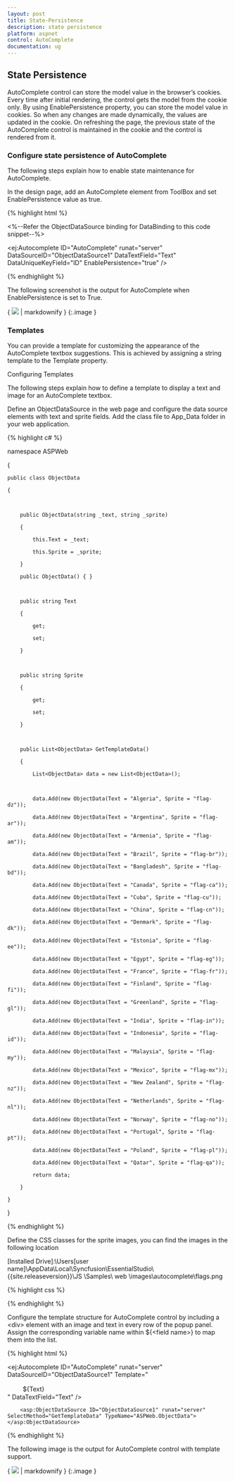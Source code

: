 ```yaml
---
layout: post
title: State-Persistence
description: state persistence
platform: aspnet
control: AutoComplete
documentation: ug
---
```


## State Persistence

AutoComplete control can store the model value in the browser’s cookies. Every time after initial rendering, the control gets the model from the cookie only. By using EnablePersistence property, you can store the model value in cookies. So when any changes are made dynamically, the values are updated in the cookie. On refreshing the page, the previous state of the AutoComplete control is maintained in the cookie and the control is rendered from it.

### Configure state persistence of AutoComplete	

The following steps explain how to enable state maintenance for AutoComplete.

In the design page, add an AutoComplete element from ToolBox and set EnablePersistence value as true.

{% highlight html %}

<%--Refer the ObjectDataSource binding for DataBinding to this code snippet--%>

<ej:Autocomplete ID="AutoComplete" runat="server" DataSourceID="ObjectDataSource1" DataTextField="Text" DataUniqueKeyField="ID" EnablePersistence="true" /> 



{% endhighlight %}



The following screenshot is the output for AutoComplete when EnablePersistence is set to True.

{ ![](State-Persistence_images/State-Persistence_img1.png) | markdownify }
{:.image }


### Templates

You can provide a template for customizing the appearance of the AutoComplete textbox suggestions. This is achieved by assigning a string template to the Template property.

Configuring Templates

The following steps explain how to define a template to display a text and image for an AutoComplete textbox.

Define an ObjectDataSource in the web page and configure the data source elements with text and sprite fields. Add the class file to App_Data folder in your web application.

{% highlight c# %}

namespace ASPWeb

{

    public class ObjectData

    {



        public ObjectData(string _text, string _sprite)

        {

            this.Text = _text;

            this.Sprite = _sprite;

        }

        public ObjectData() { }



        public string Text

        {

            get;

            set;

        }



        public string Sprite

        {

            get;

            set;

        }



        public List<ObjectData> GetTemplateData()

        {

            List<ObjectData> data = new List<ObjectData>();



            data.Add(new ObjectData(Text = "Algeria", Sprite = "flag-dz"));

            data.Add(new ObjectData(Text = "Argentina", Sprite = "flag-ar"));

            data.Add(new ObjectData(Text = "Armenia", Sprite = "flag-am"));

            data.Add(new ObjectData(Text = "Brazil", Sprite = "flag-br"));

            data.Add(new ObjectData(Text = "Bangladesh", Sprite = "flag-bd"));

            data.Add(new ObjectData(Text = "Canada", Sprite = "flag-ca"));

            data.Add(new ObjectData(Text = "Cuba", Sprite = "flag-cu"));

            data.Add(new ObjectData(Text = "China", Sprite = "flag-cn"));

            data.Add(new ObjectData(Text = "Denmark", Sprite = "flag-dk"));

            data.Add(new ObjectData(Text = "Estonia", Sprite = "flag-ee"));

            data.Add(new ObjectData(Text = "Egypt", Sprite = "flag-eg"));

            data.Add(new ObjectData(Text = "France", Sprite = "flag-fr"));

            data.Add(new ObjectData(Text = "Finland", Sprite = "flag-fi"));

            data.Add(new ObjectData(Text = "Greenland", Sprite = "flag-gl"));

            data.Add(new ObjectData(Text = "India", Sprite = "flag-in"));

            data.Add(new ObjectData(Text = "Indonesia", Sprite = "flag-id"));

            data.Add(new ObjectData(Text = "Malaysia", Sprite = "flag-my"));

            data.Add(new ObjectData(Text = "Mexico", Sprite = "flag-mx"));

            data.Add(new ObjectData(Text = "New Zealand", Sprite = "flag-nz"));

            data.Add(new ObjectData(Text = "Netherlands", Sprite = "flag-nl"));

            data.Add(new ObjectData(Text = "Norway", Sprite = "flag-no"));

            data.Add(new ObjectData(Text = "Portugal", Sprite = "flag-pt"));

            data.Add(new ObjectData(Text = "Poland", Sprite = "flag-pl"));

            data.Add(new ObjectData(Text = "Qatar", Sprite = "flag-qa"));

            return data;

        }

    }

}



{% endhighlight %}



Define the CSS classes for the sprite images, you can find the images in the following location

[Installed Drive]:\Users\[user name]\AppData\Local\Syncfusion\EssentialStudio\ {{site.releaseversion}}\JS \Samples\ web \images\autocomplete\flags.png



{% highlight css %}

<style type="text/css">

        /* Sprite css for country flags */

        .flag

        {

            background: url("Styles/flags.png") no-repeat;

            float: left;

            height: 15px;

            margin-right: 10px;

            margin-top: 3px;

            width: 25px;

        }



        .flag.flag-am {background-position: -25px 0}

        .flag.flag-ar {background-position: -50px 0}

        .flag.flag-bd {background-position: -75px 0}

        .flag.flag-br {background-position: -100px 0}

        .flag.flag-ca {background-position: -125px 0}

        .flag.flag-cn {background-position: 0 -15px}

        .flag.flag-cu {background-position: -25px -15px}

        .flag.flag-dk {background-position: -50px -15px}

        .flag.flag-dz {background-position: -75px -15px}

        .flag.flag-ee {background-position: -100px -15px}

        .flag.flag-eg {background-position: -125px -15px}

        .flag.flag-es {background-position: 0 -30px}

        .flag.flag-fi {background-position: -25px -30px}

        .flag.flag-fr {background-position: -50px -30px}

        .flag.flag-gl {background-position: -75px -30px}

        .flag.flag-id {background-position: -100px -30px}

        .flag.flag-in {background-position: -125px -30px}

        .flag.flag-mx {background-position: 0 -45px}

        .flag.flag-my {background-position: -25px -45px}

        .flag.flag-nl {background-position: -50px -45px}

        .flag.flag-no {background-position: -75px -45px}

        .flag.flag-nz {background-position: -100px -45px}

        .flag.flag-pl {background-position: -125px -45px}

        .flag.flag-pt {background-position: 0 -60px}

        .flag.flag-qa {background-position: -25px -60px}

        .flag.flag-ro {background-position: -50px -60px}

        .flag.flag-sa {background-position: -75px -60px}

        .flag.flag-sg {background-position: -100px -60px}

        .flag.flag-th {background-position: -125px -60px}

        .flag.flag-tr {background-position: 0 -75px}

        .flag.flag-ua {background-position: -25px -75px}

        .flag.flag-us {background-position: -50px -75px}

        .flag.flag-uy {background-position: -75px -75px}

        .flag.flag-vn {background-position: -100px -75px}

        .flag.flag-ye {background-position: -125px -75px}

        .txt {

            display: table-cell;

            height: 20px;

            vertical-align: middle;

        }  

    </style>





{% endhighlight %}



Configure the template structure for AutoComplete control by including a &lt;div&gt; element with an image and text in every row of the popup panel. Assign the corresponding variable name within ${&lt;field name&gt;} to map them into the list.



{% highlight html %}

<ej:Autocomplete ID="AutoComplete" runat="server" DataSourceID="ObjectDataSource1" Template="<div class='flag ${Sprite}'> </div> <div class='txt'>${Text}</div>" DataTextField="Text" />

        <asp:ObjectDataSource ID="ObjectDataSource1" runat="server" SelectMethod="GetTemplateData" TypeName="ASPWeb.ObjectData"></asp:ObjectDataSource>



{% endhighlight %}





The following image is the output for AutoComplete control with template support.

{ ![](State-Persistence_images/State-Persistence_img2.png) | markdownify }
{:.image }


